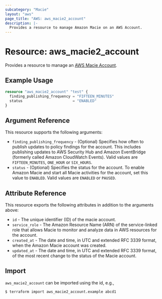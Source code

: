```yaml
---
subcategory: "Macie"
layout: "aws"
page_title: "AWS: aws_macie2_account"
description: |-
  Provides a resource to manage Amazon Macie on an AWS Account.
---
```


# Resource: aws_macie2_account

Provides a resource to manage an [AWS Macie Account](https://docs.aws.amazon.com/macie/latest/APIReference/macie.html).

## Example Usage

```terraform
resource "aws_macie2_account" "test" {
  finding_publishing_frequency = "FIFTEEN_MINUTES"
  status                       = "ENABLED"
}
```

## Argument Reference

This resource supports the following arguments:

* `finding_publishing_frequency` -  (Optional) Specifies how often to publish updates to policy findings for the account. This includes publishing updates to AWS Security Hub and Amazon EventBridge (formerly called Amazon CloudWatch Events). Valid values are `FIFTEEN_MINUTES`, `ONE_HOUR` or `SIX_HOURS`.
* `status` - (Optional) Specifies the status for the account. To enable Amazon Macie and start all Macie activities for the account, set this value to `ENABLED`. Valid values are `ENABLED` or `PAUSED`.

## Attribute Reference

This resource exports the following attributes in addition to the arguments above:

* `id` - The unique identifier (ID) of the macie account.
* `service_role` - The Amazon Resource Name (ARN) of the service-linked role that allows Macie to monitor and analyze data in AWS resources for the account.
* `created_at` - The date and time, in UTC and extended RFC 3339 format, when the Amazon Macie account was created.
* `updated_at` - The date and time, in UTC and extended RFC 3339 format, of the most recent change to the status of the Macie account.

## Import

`aws_macie2_account` can be imported using the id, e.g.,

```
$ terraform import aws_macie2_account.example abcd1
```
